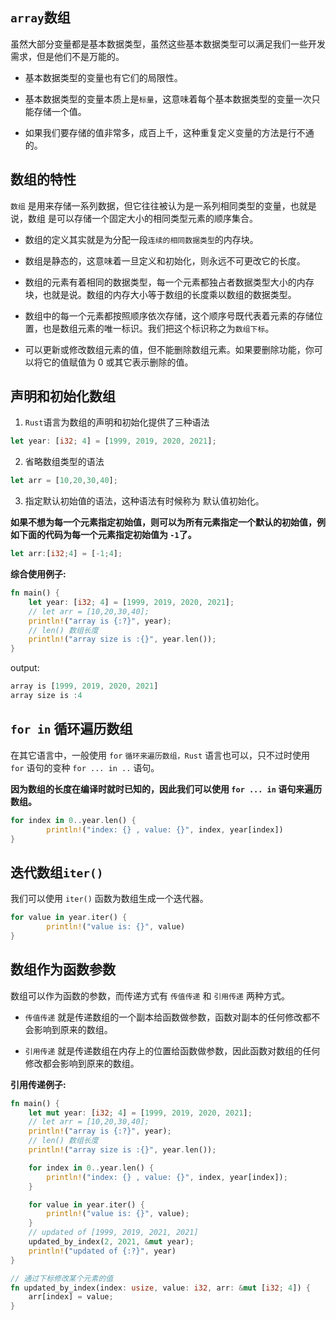 ## `array`数组

虽然大部分变量都是基本数据类型，虽然这些基本数据类型可以满足我们一些开发需求，但是他们不是万能的。

- 基本数据类型的变量也有它们的局限性。

- 基本数据类型的变量本质上是`标量`，这意味着每个基本数据类型的变量一次只能存储一个值。

- 如果我们要存储的值非常多，成百上千，这种重复定义变量的方法是行不通的。

## 数组的特性

`数组` 是用来存储一系列数据，但它往往被认为是一系列相同类型的变量，也就是说，数组 是可以存储一个固定大小的相同类型元素的顺序集合。

- 数组的定义其实就是为分配一段`连续的相同数据类型`的内存块。

- 数组是静态的，这意味着一旦定义和初始化，则永远不可更改它的长度。

- 数组的元素有着相同的数据类型，每一个元素都独占者数据类型大小的内存块，也就是说。数组的内存大小等于数组的长度乘以数组的数据类型。
  
- 数组中的每一个元素都按照顺序依次存储，这个顺序号既代表着元素的存储位置，也是数组元素的唯一标识。我们把这个标识称之为`数组下标`。

- 可以更新或修改数组元素的值，但不能删除数组元素。如果要删除功能，你可以将它的值赋值为 0 或其它表示删除的值。

## 声明和初始化数组

1. `Rust`语言为数组的声明和初始化提供了三种语法

```rust linenums='1'
let year: [i32; 4] = [1999, 2019, 2020, 2021];
```
2. 省略数组类型的语法

```rust linenums='1'
let arr = [10,20,30,40];
```

3. 指定默认初始值的语法，这种语法有时候称为 默认值初始化。
   
**如果不想为每一个元素指定初始值，则可以为所有元素指定一个默认的初始值，例如下面的代码为每一个元素指定初始值为 `-1`了。**
```rust linenums='1'
let arr:[i32;4] = [-1;4];
``` 

**综合使用例子:**

```rust 
fn main() {
    let year: [i32; 4] = [1999, 2019, 2020, 2021];
    // let arr = [10,20,30,40];
    println!("array is {:?}", year);
    // len() 数组长度
    println!("array size is :{}", year.len());
}
```
output:
```rust 
array is [1999, 2019, 2020, 2021]
array size is :4
```

## `for in` 循环遍历数组

在其它语言中，一般使用 `for` `循环来遍历数组，Rust` 语言也可以，只不过时使用 `for` 语句的变种 `for ... in ..` 语句。

**因为数组的长度在编译时就时已知的，因此我们可以使用 `for ... in` 语句来遍历数组。**

```rust linenums='2'
for index in 0..year.len() {
        println!("index: {} , value: {}", index, year[index])
}
```

## 迭代数组`iter()`

我们可以使用 `iter()` 函数为数组生成一个迭代器。

```rust linenums='1'
for value in year.iter() {
        println!("value is: {}", value)
}
```

## 数组作为函数参数

数组可以作为函数的参数，而传递方式有 `传值传递` 和 `引用传递` 两种方式。

- `传值传递` 就是传递数组的一个副本给函数做参数，函数对副本的任何修改都不会影响到原来的数组。

- `引用传递` 就是传递数组在内存上的位置给函数做参数，因此函数对数组的任何修改都会影响到原来的数组。

**引用传递例子:**

```rust linenums='1' hl_lines="17"
fn main() {
    let mut year: [i32; 4] = [1999, 2019, 2020, 2021];
    // let arr = [10,20,30,40];
    println!("array is {:?}", year);
    // len() 数组长度
    println!("array size is :{}", year.len());

    for index in 0..year.len() {
        println!("index: {} , value: {}", index, year[index]);
    }

    for value in year.iter() {
        println!("value is: {}", value);
    }
    // updated of [1999, 2019, 2021, 2021]
    updated_by_index(2, 2021, &mut year);
    println!("updated of {:?}", year)
}

// 通过下标修改某个元素的值
fn updated_by_index(index: usize, value: i32, arr: &mut [i32; 4]) {
    arr[index] = value;
}

```